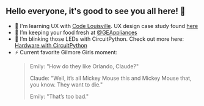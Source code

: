 ## Hello everyone, it's good to see you all here! :eyes:

- 💾 I'm learning UX with [Code Louisville](https://www.codelouisville.org/). UX design case study found [here](https://github.com/kirakirakira/Video-Categorizer)
- 🔭 I’m keeping your food fresh at [@GEAppliances](https://github.com/geappliances)
- 🌱 I’m blinking those LEDs with CircuitPython. Check out more here: [Hardware with CircuitPython](https://github.com/kirakirakira/hardware-circuitpython)
- ⚡ Current favorite Gilmore Girls moment:
     > Emily: "How do they like Orlando, Claude?"
     >
     > Claude: "Well, it’s all Mickey Mouse this and Mickey Mouse that, you know. They want to die."
     > 
     > Emily: "That’s too bad."

